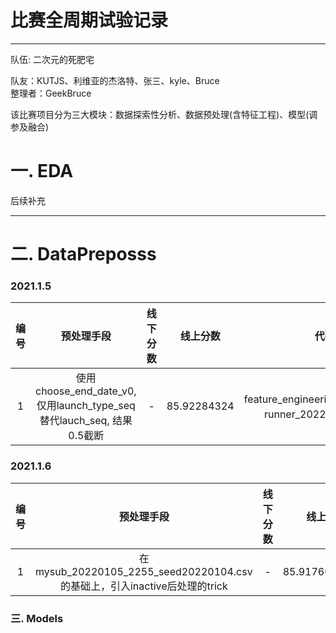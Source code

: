 # 比赛全周期试验记录
-------------------------------------------------------------
队伍: 二次元的死肥宅

队友：KUTJS、利维亚的杰洛特、张三、kyle、Bruce <br>
整理者：GeekBruce <br>

该比赛项目分为三大模块：数据探索性分析、数据预处理(含特征工程)、模型(调参及融合)


# 一. EDA
后续补充

-------------------------------------------------------------

# 二. DataPreposss

### 2021.1.5

|编号|预处理手段|线下分数|线上分数|代码版本|数据版本|
|:--:|:--:|:--:|:--:|:--:|:--:|
|1|使用choose_end_date_v0, 仅用launch_type_seq替代lauch_seq, 结果0.5截断|-|85.92284324|feature_engineering_2022_0105_v1、runner_2022_0105_v1、tools|mysub_20220105_2309_seed20220104|

### 2021.1.6

|编号|预处理手段|线下分数|线上分数|代码版本|数据版本|
|:--:|:--:|:--:|:--:|:--:|:--:|
|1|在mysub_20220105_2255_seed20220104.csv的基础上，引入inactive后处理的trick|-|85.91760549297|feature_engineering_2022_0105_v1、runner_2022_0106_v1、tools|mysub_20220106_1639_seed20210104|


### 三. Models
